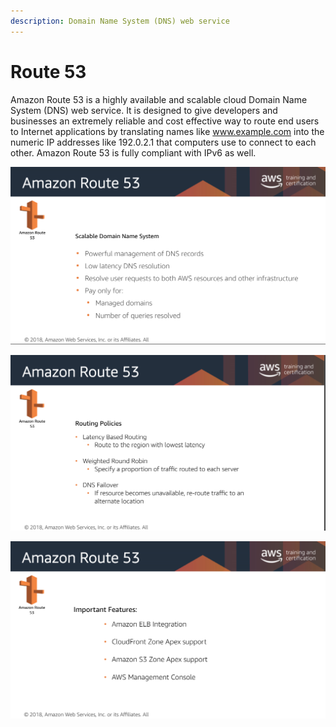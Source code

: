 ```yaml
---
description: Domain Name System (DNS) web service
---
```


# Route 53

Amazon Route 53 is a highly available and scalable cloud Domain Name System \(DNS\) web service. It is designed to give developers and businesses an extremely reliable and cost effective way to route end users to Internet applications by translating names like www.example.com into the numeric IP addresses like 192.0.2.1 that computers use to connect to each other. Amazon Route 53 is fully compliant with IPv6 as well.

![Route 53 \(aws.training\)](../.gitbook/assets/screen-shot-2019-10-27-at-12.24.27-pm.png)

![Route 53 Policies \(aws.training\)](../.gitbook/assets/screen-shot-2019-10-27-at-12.25.36-pm.png)

![Route 53 Important Features \(aws.training\)](../.gitbook/assets/screen-shot-2019-10-27-at-12.26.32-pm.png)



